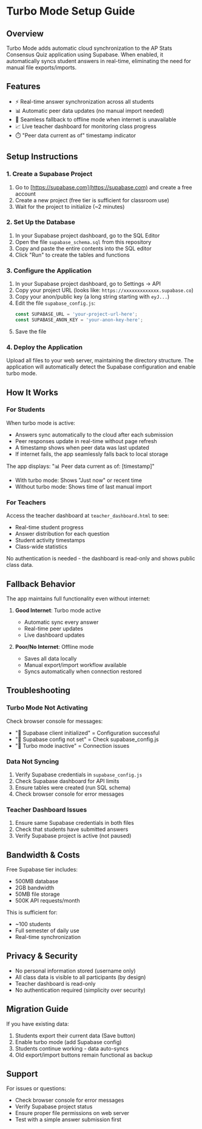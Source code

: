 # Turbo Mode Setup Guide

## Overview
Turbo Mode adds automatic cloud synchronization to the AP Stats Consensus Quiz application using Supabase. When enabled, it automatically syncs student answers in real-time, eliminating the need for manual file exports/imports.

## Features
- ⚡ Real-time answer synchronization across all students
- 📊 Automatic peer data updates (no manual import needed)
- 🔄 Seamless fallback to offline mode when internet is unavailable
- 📈 Live teacher dashboard for monitoring class progress
- ⏱️ "Peer data current as of" timestamp indicator

## Setup Instructions

### 1. Create a Supabase Project

1. Go to [https://supabase.com](https://supabase.com) and create a free account
2. Create a new project (free tier is sufficient for classroom use)
3. Wait for the project to initialize (~2 minutes)

### 2. Set Up the Database

1. In your Supabase project dashboard, go to the SQL Editor
2. Open the file `supabase_schema.sql` from this repository
3. Copy and paste the entire contents into the SQL editor
4. Click "Run" to create the tables and functions

### 3. Configure the Application

1. In your Supabase project dashboard, go to Settings → API
2. Copy your project URL (looks like: `https://xxxxxxxxxxxxx.supabase.co`)
3. Copy your anon/public key (a long string starting with `eyJ...`)
4. Edit the file `supabase_config.js`:
   ```javascript
   const SUPABASE_URL = 'your-project-url-here';
   const SUPABASE_ANON_KEY = 'your-anon-key-here';
   ```
5. Save the file

### 4. Deploy the Application

Upload all files to your web server, maintaining the directory structure. The application will automatically detect the Supabase configuration and enable turbo mode.

## How It Works

### For Students

When turbo mode is active:
- Answers sync automatically to the cloud after each submission
- Peer responses update in real-time without page refresh
- A timestamp shows when peer data was last updated
- If internet fails, the app seamlessly falls back to local storage

The app displays: "📊 Peer data current as of: [timestamp]"
- With turbo mode: Shows "Just now" or recent time
- Without turbo mode: Shows time of last manual import

### For Teachers

Access the teacher dashboard at `teacher_dashboard.html` to see:
- Real-time student progress
- Answer distribution for each question
- Student activity timestamps
- Class-wide statistics

No authentication is needed - the dashboard is read-only and shows public class data.

## Fallback Behavior

The app maintains full functionality even without internet:

1. **Good Internet**: Turbo mode active
   - Automatic sync every answer
   - Real-time peer updates
   - Live dashboard updates

2. **Poor/No Internet**: Offline mode
   - Saves all data locally
   - Manual export/import workflow available
   - Syncs automatically when connection restored

## Troubleshooting

### Turbo Mode Not Activating

Check browser console for messages:
- "🚀 Supabase client initialized" = Configuration successful
- "📝 Supabase config not set" = Check supabase_config.js
- "🔌 Turbo mode inactive" = Connection issues

### Data Not Syncing

1. Verify Supabase credentials in `supabase_config.js`
2. Check Supabase dashboard for API limits
3. Ensure tables were created (run SQL schema)
4. Check browser console for error messages

### Teacher Dashboard Issues

1. Ensure same Supabase credentials in both files
2. Check that students have submitted answers
3. Verify Supabase project is active (not paused)

## Bandwidth & Costs

Free Supabase tier includes:
- 500MB database
- 2GB bandwidth
- 50MB file storage
- 500K API requests/month

This is sufficient for:
- ~100 students
- Full semester of daily use
- Real-time synchronization

## Privacy & Security

- No personal information stored (username only)
- All class data is visible to all participants (by design)
- Teacher dashboard is read-only
- No authentication required (simplicity over security)

## Migration Guide

If you have existing data:

1. Students export their current data (Save button)
2. Enable turbo mode (add Supabase config)
3. Students continue working - data auto-syncs
4. Old export/import buttons remain functional as backup

## Support

For issues or questions:
- Check browser console for error messages
- Verify Supabase project status
- Ensure proper file permissions on web server
- Test with a simple answer submission first